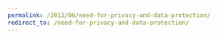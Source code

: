 ```yaml
---
permalink: /2012/06/need-for-privacy-and-data-protection/
redirect_to: /need-for-privacy-and-data-protection/
---
```

